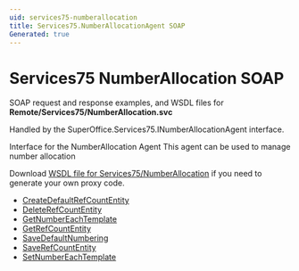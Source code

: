```yaml
---
uid: services75-numberallocation
title: Services75.NumberAllocationAgent SOAP
Generated: true
---
```


# Services75 NumberAllocation SOAP

SOAP request and response examples, and WSDL files for **Remote/Services75/NumberAllocation.svc**

Handled by the <see cref="T:SuperOffice.Services75.INumberAllocationAgent">SuperOffice.Services75.INumberAllocationAgent</see> interface.

Interface for the NumberAllocation Agent
This agent can be used to manage number allocation

Download [WSDL file for Services75/NumberAllocation](../Services75-NumberAllocation.md) if you need to generate your own proxy code.

* [CreateDefaultRefCountEntity](CreateDefaultRefCountEntity.md)
* [DeleteRefCountEntity](DeleteRefCountEntity.md)
* [GetNumberEachTemplate](GetNumberEachTemplate.md)
* [GetRefCountEntity](GetRefCountEntity.md)
* [SaveDefaultNumbering](SaveDefaultNumbering.md)
* [SaveRefCountEntity](SaveRefCountEntity.md)
* [SetNumberEachTemplate](SetNumberEachTemplate.md)
